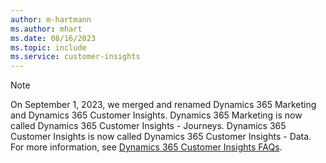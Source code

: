 ```yaml
---
author: m-hartmann
ms.author: mhart
ms.date: 08/16/2023
ms.topic: include
ms.service: customer-insights
---
```


> [!NOTE]
> On September 1, 2023, we merged and renamed Dynamics 365 Marketing and Dynamics 365 Customer Insights. Dynamics 365 Marketing is now called Dynamics 365 Customer Insights - Journeys. Dynamics 365 Customer Insights is now called Dynamics 365 Customer Insights - Data. For more information, see [Dynamics 365 Customer Insights FAQs](/dynamics365/marketing/ci-faq).

